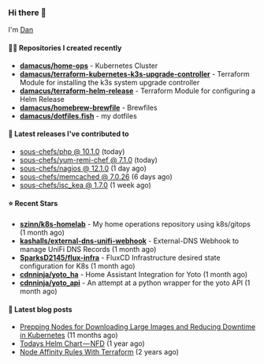 

### Hi there 👋

I'm [Dan](https://medium.com/@dan.m.webb)

#### 👨‍💻 Repositories I created recently
- **[damacus/home-ops](https://github.com/damacus/home-ops)** - Kubernetes Cluster
- **[damacus/terraform-kubernetes-k3s-upgrade-controller](https://github.com/damacus/terraform-kubernetes-k3s-upgrade-controller)** - Terraform Module for installing the k3s system upgrade controller
- **[damacus/terraform-helm-release](https://github.com/damacus/terraform-helm-release)** - Terraform Module for configuring a Helm Release
- **[damacus/homebrew-brewfile](https://github.com/damacus/homebrew-brewfile)** - Brewfiles
- **[damacus/dotfiles.fish](https://github.com/damacus/dotfiles.fish)** - my dotfiles

#### 🚀 Latest releases I've contributed to


- [sous-chefs/php @ 10.1.0](https://github.com/sous-chefs/php/releases/tag/10.1.0) (today)
- [sous-chefs/yum-remi-chef @ 7.1.0](https://github.com/sous-chefs/yum-remi-chef/releases/tag/7.1.0) (today)
- [sous-chefs/nagios @ 12.1.0](https://github.com/sous-chefs/nagios/releases/tag/12.1.0) (1 day ago)
- [sous-chefs/memcached @ 7.0.26](https://github.com/sous-chefs/memcached/releases/tag/7.0.26) (6 days ago)
- [sous-chefs/isc_kea @ 1.7.0](https://github.com/sous-chefs/isc_kea/releases/tag/1.7.0) (1 week ago)

#### ⭐ Recent Stars


- **[szinn/k8s-homelab](https://github.com/szinn/k8s-homelab)** - My home operations repository using k8s/gitops (1 month ago)
- **[kashalls/external-dns-unifi-webhook](https://github.com/kashalls/external-dns-unifi-webhook)** - External-DNS Webhook to manage UniFi DNS Records (1 month ago)
- **[SparksD2145/flux-infra](https://github.com/SparksD2145/flux-infra)** - FluxCD Infrastructure desired state configuration for K8s (1 month ago)
- **[cdnninja/yoto_ha](https://github.com/cdnninja/yoto_ha)** - Home Assistant Integration for Yoto (1 month ago)
- **[cdnninja/yoto_api](https://github.com/cdnninja/yoto_api)** - An attempt at a python wrapper for the yoto API (1 month ago)

#### 📄 Latest blog posts
- [Prepping Nodes for Downloading Large Images and Reducing Downtime in Kubernetes](https://medium.com/@dan.m.webb/prepping-nodes-for-downloading-large-images-and-reducing-downtime-in-kubernetes-551ead53f0?source=rss-bbba9c670f6e------2) (11 months ago)
- [Todays Helm Chart — NFD](https://medium.com/@dan.m.webb/todays-helm-chart-nfd-efe64f156edd?source=rss-bbba9c670f6e------2) (1 year ago)
- [Node Affinity Rules With Terraform](https://awstip.com/node-affinity-rules-with-terraform-a0766e0bb1da?source=rss-bbba9c670f6e------2) (2 years ago)
